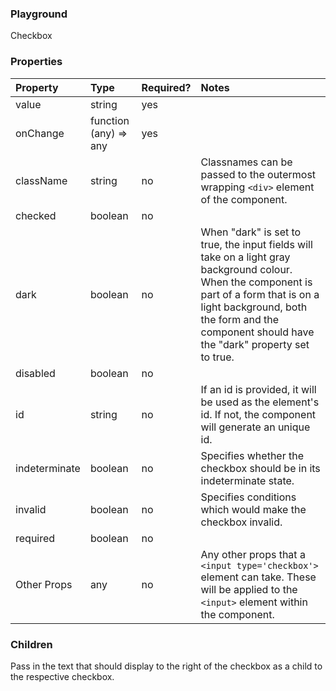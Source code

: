 <Anchor idToScrollTo="playground"><h3>Playground</h3></Anchor>

<Playground>
    <Checkbox>Checkbox</Checkbox>
</Playground>

<Anchor idToScrollTo="properties"><h3>Properties</h3></Anchor>

| Property      | Type                  | Required? | Notes                                                                                                                                                                                                                                      |
| :------------ | :-------------------- | :-------- | :----------------------------------------------------------------------------------------------------------------------------------------------------------------------------------------------------------------------------------------- |
| value         | string                | yes       |                                                                                                                                                                                                                                            |
| onChange      | function (any) => any | yes       |                                                                                                                                                                                                                                            |
| className     | string                | no        | Classnames can be passed to the outermost wrapping `<div>` element of the component.                                                                                                                                                       |
| checked       | boolean               | no        |                                                                                                                                                                                                                                            |
| dark          | boolean               | no        | When "dark" is set to true, the input fields will take on a light gray background colour. When the component is part of a form that is on a light background, both the form and the component should have the "dark" property set to true. |
| disabled      | boolean               | no        |                                                                                                                                                                                                                                            |
| id            | string                | no        | If an id is provided, it will be used as the element's id. If not, the component will generate an unique id.                                                                                                                               |
| indeterminate | boolean               | no        | Specifies whether the checkbox should be in its indeterminate state.                                                                                                                                                                       |
| invalid       | boolean               | no        | Specifies conditions which would make the checkbox invalid.                                                                                                                                                                                |
| required      | boolean               | no        |                                                                                                                                                                                                                                            |
| Other Props   | any                   | no        | Any other props that a `<input type='checkbox'>` element can take. These will be applied to the `<input>` element within the component.                                                                                                    |

<Anchor idToScrollTo="children"><h3>Children</h3></Anchor>

Pass in the text that should display to the right of the checkbox as a child to the respective checkbox.

